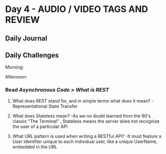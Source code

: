 # Day 4 - AUDIO / VIDEO TAGS AND REVIEW

## Daily Journal


## Daily Challenges

Morning: 

Afternoon: 

### Read *Asynchronous Code > What is REST*

1. What does REST stand for, and in simple terms what does it mean?
    -Representational State Transfer

2. What does Stateless mean?
    -As we no doubt learned from the 90's classic "The Terminal" , Stateless means the server does not recognize the user of a particular API

3. What URL pattern is used when writing a RESTful API?
    -It must feature a User Identifier unique to each individual user, like a unique UserName, embedded in the URL